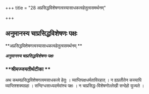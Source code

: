 +++
title = "28 अप्रसिद्धविशेषणत्वस्यासाधकत्वहेतुत्वसमर्थनम्"

+++


## अनुमानस्य चाप्रसिद्धविशेषणः पक्षः

**अप्रसिद्धविशेषणत्वस्यासाधकत्वहेतुत्वसमर्थनम् **

***अनुमानस्य चाप्रसिद्धविशेषणः पक्षः***

### **श्रीमज्जयतीर्थटीका **

अथ कथमप्रसिद्धविशेषणत्वमसाधकत्वे हेतुः । व्याप्तिपक्षधर्मताविरहात् । न ह्यप्रतीतेन कस्यापि व्याप्तिश्शक्यग्रहा । सन्दिग्धसाध्यदर्मवांश्च पक्षः । न चाप्रसिद्ध-विशेषणोल्लेखी सन्देहो युज्यते ।

